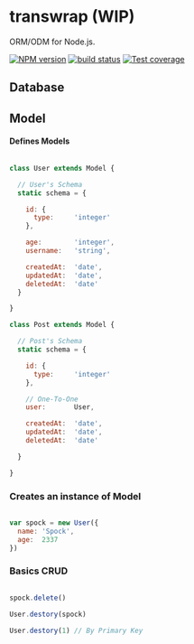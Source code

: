 # transwrap (WIP)

ORM/ODM for Node.js.

  [![NPM version][npm-image]][npm-url]
  [![build status][travis-image]][travis-url]
  [![Test coverage][coveralls-image]][coveralls-url]

## Database

## Model

#### Defines Models

```js

class User extends Model {

  // User's Schema
  static schema = {

    id: {
      type:     'integer'
    },

    age:        'integer',
    username:   'string',

    createdAt:  'date',
    updatedAt:  'date',
    deletedAt:  'date'
  }

}

class Post extends Model {

  // Post's Schema
  static schema = {

    id: {
      type:     'integer'
    },

    // One-To-One
    user:       User,

    createdAt:  'date',
    updatedAt:  'date',
    deletedAt:  'date'

  }

}

```

### Creates an instance of Model

```js

var spock = new User({
  name: 'Spock',
  age:  2337
})

```

### Basics CRUD


```js

spock.delete()

User.destory(spock)

User.destory(1) // By Primary Key
```

[npm-image]: https://img.shields.io/npm/v/transwrap.svg?style=flat-square
[npm-url]: https://npmjs.org/package/transwrap
[travis-image]: https://img.shields.io/travis/trekjs/transwrap/master.svg?style=flat-square
[travis-url]: https://travis-ci.org/trekjs/transwrap
[coveralls-image]: https://img.shields.io/coveralls/trekjs/transwrap/master.svg?style=flat-square
[coveralls-url]: https://coveralls.io/r/trekjs/transwrap?branch=master
